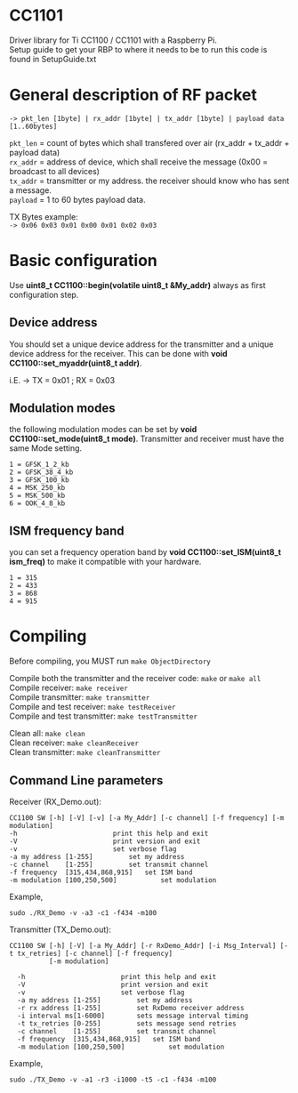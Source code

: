 CC1101
======

Driver library for Ti CC1100 / CC1101 with a Raspberry Pi.<br />
Setup guide to get your RBP to where it needs to be to run this code is found in
SetupGuide.txt

General description of RF packet
================================

```
-> pkt_len [1byte] | rx_addr [1byte] | tx_addr [1byte] | payload data [1..60bytes]
```

`pkt_len` = count of bytes which shall transfered over air (rx_addr + tx_addr + payload data)<br />
`rx_addr` = address of device, which shall receive the message (0x00 = broadcast to all devices)<br />
`tx_addr` = transmitter or my address. the receiver should know who has sent a message.<br />
`payload` = 1 to 60 bytes payload data.<br />

TX Bytes example:<br />
`-> 0x06 0x03 0x01 0x00 0x01 0x02 0x03`<br />

Basic configuration
===================

Use **uint8_t CC1100::begin(volatile uint8_t &My_addr)** always as first configuration step.

Device address
--------------

You should set a unique device address for the transmitter and a unique device address for the receiver. 
This can be done with **void CC1100::set_myaddr(uint8_t addr)**.

i.E. -> TX = 0x01 ; RX = 0x03


Modulation modes
----------------

the following modulation modes can be set by **void CC1100::set_mode(uint8_t mode)**. Transmitter and receiver must have the same Mode setting.

```
1 = GFSK_1_2_kb
2 = GFSK_38_4_kb
3 = GFSK_100_kb
4 = MSK_250_kb
5 = MSK_500_kb
6 = OOK_4_8_kb
```

ISM frequency band
------------------

you can set a frequency operation band by **void CC1100::set_ISM(uint8_t ism_freq)** to make it compatible with your hardware.

```
1 = 315
2 = 433
3 = 868
4 = 915
```

Compiling
============

Before compiling, you MUST run `make ObjectDirectory`<br />

Compile both the transmitter and the receiver code: `make` or `make all`<br />
Compile receiver: `make receiver`<br />
Compile transmitter: `make transmitter`<br />
Compile and test receiver: `make testReceiver`<br />
Compile and test transmitter: `make testTransmitter`<br />

Clean all: `make clean`<br />
Clean receiver: `make cleanReceiver`<br />
Clean transmitter: `make cleanTransmitter`<br />

Command Line parameters
-----------------------

Receiver (RX_Demo.out):<br />
  ```
  CC1100 SW [-h] [-V] [-v] [-a My_Addr] [-c channel] [-f frequency] [-m modulation]
  -h              			print this help and exit
  -V              			print version and exit
  -v              			set verbose flag
  -a my address [1-255] 		set my address
  -c channel    [1-255] 		set transmit channel
  -f frequency  [315,434,868,915]  	set ISM band
  -m modulation [100,250,500]           set modulation
  ```
  
  Example,<br />
  ```
  sudo ./RX_Demo -v -a3 -c1 -f434 -m100
  ```

Transmitter (TX_Demo.out):<br />
```
CC1100 SW [-h] [-V] [-a My_Addr] [-r RxDemo_Addr] [-i Msg_Interval] [-t tx_retries] [-c channel] [-f frequency]
          [-m modulation]

  -h              			print this help and exit
  -V              			print version and exit
  -v              			set verbose flag
  -a my address [1-255] 		set my address
  -r rx address [1-255] 	  	set RxDemo receiver address
  -i interval ms[1-6000] 	  	sets message interval timing
  -t tx_retries [0-255] 	  	sets message send retries
  -c channel    [1-255] 		set transmit channel
  -f frequency  [315,434,868,915]  	set ISM band
  -m modulation [100,250,500]           set modulation
  ```
  
  Example,<br />
  ```
  sudo ./TX_Demo -v -a1 -r3 -i1000 -t5 -c1 -f434 -m100
  ```
